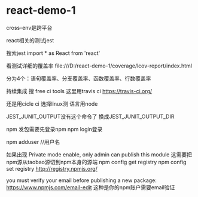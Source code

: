 # react-demo-1

cross-env是跨平台


react相关的测试jest


搜索jest import * as React from 'react'

看测试详细的覆盖率
file:///D:/react-demo-1/coverage/lcov-report/index.html


分为4个：语句覆盖率、分支覆盖率、函数覆盖率、行数覆盖率


持续集成
搜 free ci tools
这里用travis ci
https://travis-ci.org/


还是用cicle ci
选择linux测
语言用node

JEST_JUNIT_OUTPUT没有这个命令了
换成JEST_JUNIT_OUTPUT_DIR

npm 发包需要先登录npm
npm login登录


npm adduser  //用户名

如果出现 Private mode enable, only admin can publish this module
这需要把npm源从taobao源切到npm本身的源端
npm config get registry
npm config set registry http://registry.npmjs.org/ 

 you must verify your email before publishing a new package: https://www.npmjs.com/email-edit
这种是你的npm账户需要email验证




